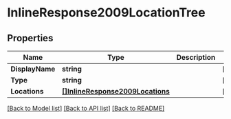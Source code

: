 # InlineResponse2009LocationTree

## Properties

Name | Type | Description | Notes
------------ | ------------- | ------------- | -------------
**DisplayName** | **string** |  | [optional] 
**Type** | **string** |  | [optional] 
**Locations** | [**[]InlineResponse2009Locations**](inline_response_200_9_locations.md) |  | [optional] 

[[Back to Model list]](../README.md#documentation-for-models) [[Back to API list]](../README.md#documentation-for-api-endpoints) [[Back to README]](../README.md)


